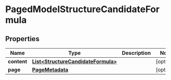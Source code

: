 

# PagedModelStructureCandidateFormula


## Properties

| Name | Type | Description | Notes |
|------------ | ------------- | ------------- | -------------|
|**content** | [**List&lt;StructureCandidateFormula&gt;**](StructureCandidateFormula.md) |  |  [optional] |
|**page** | [**PageMetadata**](PageMetadata.md) |  |  [optional] |




